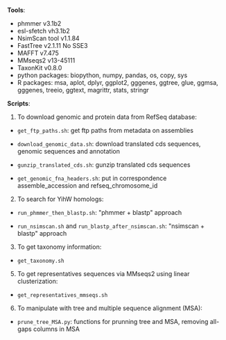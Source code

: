 **Tools**:

* phmmer v3.1b2
* esl-sfetch vh3.1b2
* NsimScan tool v1.1.84
* FastTree v2.1.11 No SSE3
* MAFFT v7.475
* MMseqs2 v13-45111
* TaxonKit v0.8.0
* python packages: biopython, numpy, pandas, os, copy, sys
* R packages: msa, aplot, dplyr, ggplot2, gggenes, ggtree, glue, ggmsa, gggenes, treeio, ggtext, magrittr, stats, stringr


**Scripts**:

1. To download genomic and protein data from RefSeq database:

* `get_ftp_paths.sh`: get ftp paths from metadata on assemblies 

* `download_genomic_data.sh`: download translated cds sequences, genomic sequences and annotation 

* `gunzip_translated_cds.sh`: gunzip translated cds sequences

* `get_genomic_fna_headers.sh`: put in correspondence assemble_accession and refseq_chromosome_id

2. To search for YihW homologs:

* `run_phmmer_then_blastp.sh`: "phmmer + blastp" approach

* `run_nsimscan.sh` and `run_blastp_after_nsimscan.sh`: "nsimscan + blastp" approach

3. To get taxonomy information:

* `get_taxonomy.sh`

5. To get representatives sequences via MMseqs2 using linear clusterization:

* `get_representatives_mmseqs.sh`

6. To manipulate with tree and multiple sequence alignment (MSA):

* `prune_tree_MSA.py`: functions for prunning tree and MSA, removing all-gaps columns in MSA



